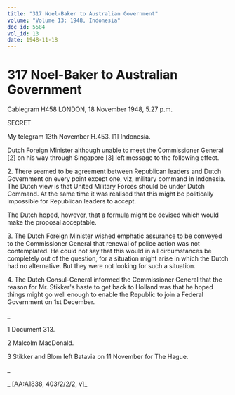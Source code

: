 ```yaml
---
title: "317 Noel-Baker to Australian Government"
volume: "Volume 13: 1948, Indonesia"
doc_id: 5584
vol_id: 13
date: 1948-11-18
---
```


# 317 Noel-Baker to Australian Government

Cablegram H458 LONDON, 18 November 1948, 5.27 p.m.

SECRET

My telegram 13th November H.453. [1] Indonesia.

Dutch Foreign Minister although unable to meet the Commissioner General [2] on his way through Singapore [3] left message to the following effect.

2\. There seemed to be agreement between Republican leaders and Dutch Government on every point except one, viz, military command in Indonesia. The Dutch view is that United Military Forces should be under Dutch Command. At the same time it was realised that this might be politically impossible for Republican leaders to accept.

The Dutch hoped, however, that a formula might be devised which would make the proposal acceptable.

3\. The Dutch Foreign Minister wished emphatic assurance to be conveyed to the Commissioner General that renewal of police action was not contemplated. He could not say that this would in all circumstances be completely out of the question, for a situation might arise in which the Dutch had no alternative. But they were not looking for such a situation.

4\. The Dutch Consul-General informed the Commissioner General that the reason for Mr. Stikker's haste to get back to Holland was that he hoped things might go well enough to enable the Republic to join a Federal Government on 1st December.

_

1 Document 313.

2 Malcolm MacDonald.

3 Stikker and Blom left Batavia on 11 November for The Hague.

_

_ [AA:A1838, 403/2/2/2, v]_
